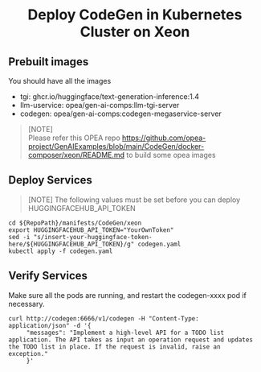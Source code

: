 <h1 align="center" id="title">Deploy CodeGen in Kubernetes Cluster on Xeon</h1>

## Prebuilt images

You should have all the images

- tgi: ghcr.io/huggingface/text-generation-inference:1.4
- llm-uservice: opea/gen-ai-comps:llm-tgi-server
- codegen: opea/gen-ai-comps:codegen-megaservice-server

> [NOTE]  
> Please refer this OPEA repo https://github.com/opea-project/GenAIExamples/blob/main/CodeGen/docker-composer/xeon/README.md to build some opea images

## Deploy Services

> [NOTE]
> The following values must be set before you can deploy
> HUGGINGFACEHUB_API_TOKEN

```
cd ${RepoPath}/manifests/CodeGen/xeon
export HUGGINGFACEHUB_API_TOKEN="YourOwnToken"
sed -i "s/insert-your-huggingface-token-here/${HUGGINGFACEHUB_API_TOKEN}/g" codegen.yaml
kubectl apply -f codegen.yaml
```

## Verify Services

Make sure all the pods are running, and restart the codegen-xxxx pod if necessary.

```
curl http://codegen:6666/v1/codegen -H "Content-Type: application/json" -d '{
     "messages": "Implement a high-level API for a TODO list application. The API takes as input an operation request and updates the TODO list in place. If the request is invalid, raise an exception."
     }'
```
